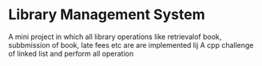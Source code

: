 # Library Management System
A mini project in which all library operations like retrievalof book, subbmission of book, late fees etc are are implemented lij
A cpp challenge of linked list and perform all operation
